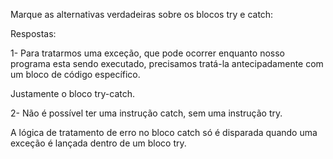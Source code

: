 Marque as alternativas verdadeiras sobre os blocos try e catch:

Respostas:


1- Para tratarmos uma exceção, que pode ocorrer enquanto nosso programa esta sendo executado, precisamos tratá-la antecipadamente com um bloco de código específico.


Justamente o bloco try-catch.


2- Não é possível ter uma instrução catch, sem uma instrução try.


A lógica de tratamento de erro no bloco catch só é disparada quando uma exceção é lançada dentro de um bloco try.